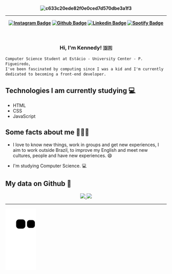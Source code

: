 <h4 align="center">
 
![c633c20ede82f0e0ced7d570dbe3a1f3](https://user-images.githubusercontent.com/70382532/138322189-2db8df52-9dcb-40a0-88a8-c365466bd33d.gif)

<hr>


[![Instagram Badge](https://img.shields.io/badge/-instagram-red?style=for-the-badge&logo=instagram&logoColor=white&link=https://github.com/kennedybarros)](https://www.instagram.com/k3nnedybarros/)
[![Github Badge](https://img.shields.io/badge/dev.to-0A0A0A?style=for-the-badge&logo=dev.to&logoColor=white&link=https://github.com/kennedybarros)](https://dev.to/kennedybarros)
[![Linkedin Badge](https://img.shields.io/badge/-Linkedin-blue?style=for-the-badge&logo=Linkedin&logoColor=white&link=https://github.com/kennedybarros)](https://www.linkedin.com/in/kennedybarros/)
[![Spotify Badge](https://img.shields.io/badge/-Spotify-3bb34b?style=for-the-badge&logo=Spotify&logoColor=161f16&link=https://github.com/kennedybarros)](https://open.spotify.com/user/21fq3nasocnaqpyzo2owvyggy)

</h4>

<h3 align="center">  <br>

Hi, I'm Kennedy! 🇧🇷
<br>

</h3>

```
Computer Science Student at Estácio - University Center - P. Figueiredo,
I've been fascinated by computing since I was a kid and I'm currently dedicated to becoming a front-end developer.
```
## Technologies I am currently studying 💻

  - HTML
  - CSS
  - JavaScript


## Some facts about me 👨🏻‍💻

- I love to know new things, work in groups and get new experiences, I aim to work outside Brazil, to improve my English and meet new cultures, people and have new experiences. 😄

- I'm studying Computer Science. 💻


## My data on Github 🐙
<div align="center">
  <a href="https://github.com/kennedybarros">
  <img height="140em" src="https://github-readme-stats.vercel.app/api?username=kennedybarros&show_icons=true&theme=dark&include_all_commits=true&count_private=true"/>
  <img height="140em" src="https://github-readme-stats.vercel.app/api/top-langs/?username=kennedybarros&layout=compact&langs_count=7&theme=dark"/>
</div>
 
 <hr>

 ![Snake animation](https://github.com/kennedybarros/kennedybarros/blob/output/github-contribution-grid-snake.svg)
